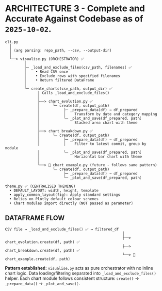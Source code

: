 # ARCHITECTURE 3 - Complete and Accurate Against Codebase as of `2025-10-02`.

```
cli.py
  │
  │ (arg parsing: repo_path, --csv, --output-dir)
  │
  └──> visualise.py (ORCHESTRATOR) ✅
         │
         ├─ _load_and_exclude_files(csv_path, filenames) ✅
         │    • Read CSV once
         │    • Exclude rows with specified filenames
         │    • Return filtered DataFrame
         │
         └─ create_charts(csv_path, output_dir) ✅
               │ Calls _load_and_exclude_files()
               │
               ├──> chart_evolution.py ✅
               │      └─ create(df, output_path)
               │           ├─ _prepare_data(df) → df_prepared
               │           │    Transform by date and category mapping
               │           └─ _plot_and_save(df_prepared, path)
               │                Stacked area chart with theme
               │
               ├──> chart_breakdown.py ✅
               │      └─ create(df, output_path)
               │           ├─ _prepare_data(df) → df_prepared
               │           │    Filter to latest commit, group by module
               │           └─ _plot_and_save(df_prepared, path)
               │                Horizontal bar chart with theme
               │
               └──> 🎯 chart_example.py (future - follows same pattern)
                      └─ create(df, output_path)
                           ├─ _prepare_data(df) → df_prepared
                           └─ _plot_and_save(df_prepared, path)

theme.py ✅ (CENTRALISED THEMING)
  • DEFAULT_LAYOUT: width, height, template
  • apply_common_layout(fig): Apply standard settings
  • Relies on Plotly default colour schemes
  • Chart modules import directly (NOT passed as parameter)
```

## DATAFRAME FLOW

```
CSV file → _load_and_exclude_files() ✅ → filtered_df
                                                      │
                                                      ├──> chart_evolution.create(df, path) ✅
                                                      ├──> chart_breakdown.create(df, path) ✅
                                                      └──> 🎯 chart_example.create(df, path)
```

**Pattern established:** `visualise.py` acts as pure orchestrator with no inline chart logic.
Data loading/filtering separated into `_load_and_exclude_files()` helper.
Each chart module follows consistent structure: `create()` → `_prepare_data()` → `_plot_and_save()`.

